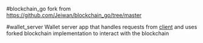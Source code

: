 #blockchain_go
fork from https://github.com/Jeiwan/blockchain_go/tree/master

#wallet_server
Wallet server app that handles requests from [client](https://github.com/pathfinder177/crypto_wallet) and uses forked blockchain implementation to interact with the blockchain
